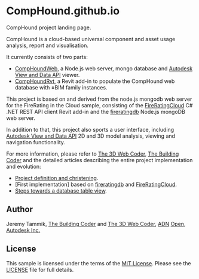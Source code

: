 # CompHound.github.io

CompHound project landing page.

CompHound is a cloud-based universal component and asset usage analysis, report and visualisation.

It currently consists of two parts:

- [CompHoundWeb](https://github.com/CompHound/CompHoundWeb),
a Node.js web server, mongo database and
[Autodesk View and Data API](https://developer.autodesk.com) viewer.
- [CompHoundRvt](https://github.com/CompHound/CompHoundRvt),
a Revit add-in to populate the CompHound web database with ±BIM family instances.

This project is based on and derived from the node.js mongodb web server for the FireRating in the Cloud sample, consisting of the
[FireRatingCloud](https://github.com/jeremytammik/FireRatingCloud) C# .NET REST API client Revit add-in and the
[fireratingdb](https://github.com/jeremytammik/firerating) Node.js mongoDB web server.

In addition to that, this project also sports a user interface, including
[Autodesk View and Data API](https://developer.autodesk.com) 2D and 3D model analysis, viewing and navigation functionality.

For more information, please refer to
[The 3D Web Coder](http://the3dwebcoder.typepad.com),
[The Building Coder](http://thebuildingcoder.typepad.com) and
the detailed articles describing the entire project implementation and evolution:

- [Project definition and christening](http://the3dwebcoder.typepad.com/blog/2015/09/comphound-jsfiddle-and-my-first-react-component.html).
- [First implementation] based on
[fireratingdb](https://github.com/jeremytammik/firerating) and
[FireRatingCloud](https://github.com/jeremytammik/FireRatingCloud).
- [Steps towards a database table view](http://the3dwebcoder.typepad.com/blog/2015/09/towards-a-comphound-mongo-database-table-view.html).


## Author

Jeremy Tammik,
[The Building Coder](http://thebuildingcoder.typepad.com) and
[The 3D Web Coder](http://the3dwebcoder.typepad.com),
[ADN](http://www.autodesk.com/adn)
[Open](http://www.autodesk.com/adnopen),
[Autodesk Inc.](http://www.autodesk.com)


## License

This sample is licensed under the terms of the [MIT License](http://opensource.org/licenses/MIT).
Please see the [LICENSE](LICENSE) file for full details.
